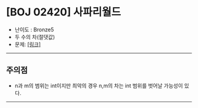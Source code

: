 
# \[BOJ 02420\] 사파리월드

- 난이도 : Bronze5
- 두 수의 차(절댓값)
- 문제: <a href="https://www.acmicpc.net/problem/2420" target="_blank"> [링크]</a>

---

## 주의점
- n과 m의 범위는 int이지만 최악의 경우 n,m의 차는 int 범위를 벗어날 가능성이 있다.

---

